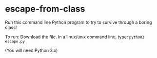 # escape-from-class
Run this command line Python program to try to survive through a boring class!

To run: Download the file. In a linux/unix command line, type:
    `python3 escape.py`
    
(You will need Python 3.x)

